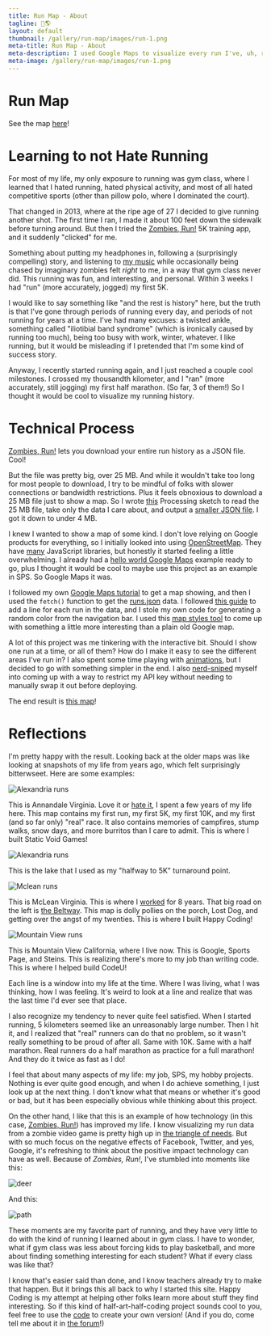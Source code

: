 ```yaml
---
title: Run Map - About
tagline: 🏃🌎
layout: default
thumbnail: /gallery/run-map/images/run-1.png
meta-title: Run Map - About
meta-description: I used Google Maps to visualize every run I've, uh, run.
meta-image: /gallery/run-map/images/run-1.png
---
```


# Run Map

See the map [here](/gallery/run-map/index)!

# Learning to not Hate Running

For most of my life, my only exposure to running was gym class, where I learned that I hated running, hated physical activity, and most of all hated competitive sports (other than pillow polo, where I dominated the court).

That changed in 2013, where at the ripe age of 27 I decided to give running another shot. The first time I ran, I made it about 100 feet down the sidewalk before turning around. But then I tried the [Zombies, Run!](https://zombiesrungame.com/) 5K training app, and it suddenly "clicked" for me.

Something about putting my headphones in, following a (surprisingly compelling) story, and listening to [my music](https://www.youtube.com/watch?v=Xjdkc14-zwQ) while occasionally being chased by imaginary zombies felt *right* to me, in a way that gym class never did. This running was fun, and interesting, and personal. Within 3 weeks I had "run" (more accurately, jogged) my first 5K.

I would like to say something like "and the rest is history" here, but the truth is that I've gone through periods of running every day, and periods of not running for years at a time. I've had many excuses: a twisted ankle, something called "iliotibial band syndrome" (which is ironically caused by running too much), being too busy with work, winter, whatever. I like running, but it would be misleading if I pretended that I'm some kind of success story.

Anyway, I recently started running again, and I just reached a couple cool milestones. I crossed my thousandth kilometer, and I "ran" (more accurately, still jogging) my first half marathon. (So far, 3 of them!) So I thought it would be cool to visualize my running history.

# Technical Process

[Zombies, Run!](https://zombiesrungame.com/) lets you download your entire run history as a JSON file. Cool!

But the file was pretty big, over 25 MB. And while it wouldn't take too long for most people to download, I try to be mindful of folks with slower connections or bandwidth restrictions. Plus it feels obnoxious to download a 25 MB file just to show a map. So I wrote [this](/gallery/run-map/RunsJsonMaker/RunsJsonMaker.pde) Processing sketch to read the 25 MB file, take only the data I care about, and output a [smaller JSON file](/gallery/run-map/runs.json). I got it down to under 4 MB.

I knew I wanted to show a map of some kind. I don't love relying on Google products for everything, so I initially looked into using [OpenStreetMap](https://www.openstreetmap.org/). They have [many](https://wiki.openstreetmap.org/wiki/Frameworks#Webmaps) JavaScript libraries, but honestly it started feeling a little overwhelming. I already had a [hello world Google Maps](/tutorials/google-cloud/maps) example ready to go, plus I thought it would be cool to maybe use this project as an example in SPS. So Google Maps it was.

I followed my own [Google Maps tutorial](/tutorials/google-cloud/maps) to get a map showing, and then I used the `fetch()` function to get the [runs.json](/gallery/run-map/runs.json) data. I followed [this guide](https://developers.google.com/maps/documentation/javascript/shapes) to add a line for each run in the data, and I stole my own code for generating a random color from the navigation bar. I used this [map styles tool](https://mapstyle.withgoogle.com/) to come up with something a little more interesting than a plain old Google map.

A lot of this project was me tinkering with the interactive bit. Should I show one run at a time, or all of them? How do I make it easy to see the different areas I've run in? I also spent some time playing with [animations](https://developers.google.com/maps/documentation/javascript/symbols#animate), but I decided to go with something simpler in the end. I also [nerd-sniped](https://xkcd.com/356/) myself into coming up with a way to restrict my API key without needing to manually swap it out before deploying.

The end result is [this map](/gallery/run-map/index)!

# Reflections

I'm pretty happy with the result. Looking back at the older maps was like looking at snapshots of my life from years ago, which felt surprisingly bitterwseet. Here are some examples:

![Alexandria runs](/gallery/run-map/images/map-1.png)

This is Annandale Virginia. Love it or [hate it](https://www.youtube.com/watch?v=l-GrF87b82Q), I spent a few years of my life here. This map contains my first run, my first 5K, my first 10K, and my first (and so far only) "real" race. It also contains memories of campfires, stump walks, snow days, and more burritos than I care to admit. This is where I built Static Void Games!

![Alexandria runs](/gallery/run-map/images/map-2.png)

This is the lake that I used as my "halfway to 5K" turnaround point.

![Mclean runs](/gallery/run-map/images/map-3.png)

This is McLean Virginia. This is where I [worked](https://www.mitre.org/) for 8 years. That big road on the left is [the Beltway](https://en.wikipedia.org/wiki/Interstate_495_(Capital_Beltway)). This map is dolly pollies on the porch, Lost Dog, and getting over the angst of my twenties. This is where I built Happy Coding!

![Mountain View runs](/gallery/run-map/images/map-4.png)

This is Mountain View California, where I live now. This is Google, Sports Page, and Steins. This is realizing there's more to my job than writing code. This is where I helped build CodeU!

Each line is a window into my life at the time. Where I was living, what I was thinking, how I was feeling. It's weird to look at a line and realize that was the last time I'd ever see that place.

I also recognize my tendency to never quite feel satisfied. When I started running, 5 kilometers seemed like an unreasonably large number. Then I hit it, and I realized that "real" runners can do that no problem, so it wasn't really something to be proud of after all. Same with 10K. Same with a half marathon. Real runners do a half marathon as practice for a full marathon! And they do it twice as fast as I do!

I feel that about many aspects of my life: my job, SPS, my hobby projects. Nothing is ever quite good enough, and when I do achieve something, I just look up at the next thing. I don't know what that means or whether it's good or bad, but it has been especially obvious while thinking about this project.

On the other hand, I like that this is an example of how technology (in this case, [Zombies, Run!](https://zombiesrungame.com/)) has improved my life. I know visualizing my run data from a zombie video game is pretty high up in [the triangle of needs](https://en.wikipedia.org/wiki/Maslow%27s_hierarchy_of_needs). But with so much focus on the negative effects of Facebook, Twitter, and yes, Google, it's refreshing to think about the positive impact technology can have as well. Because of *Zombies, Run!*, I've stumbled into moments like this:

![deer](/gallery/run-map/images/deer-1.jpg)

And this:

![path](/gallery/run-map/images/path-1.jpg)

These moments are my favorite part of running, and they have very little to do with the kind of running I learned about in gym class. I have to wonder, what if gym class was less about forcing kids to play basketball, and more about finding something interesting for each student? What if every class was like that?

I know that's easier said than done, and I know teachers already try to make that happen. But it brings this all back to why I started this site. Happy Coding is my attempt at helping other folks learn more about stuff they find interesting. So if this kind of half-art-half-coding project sounds cool to you, feel free to use the [code](https://github.com/KevinWorkman/HappyCoding/blob/gh-pages/gallery/run-map/_posts/2020-02-27-map.html) to create your own version! (And if you do, come tell me about it in [the forum](https://forum.happycoding.io)!)